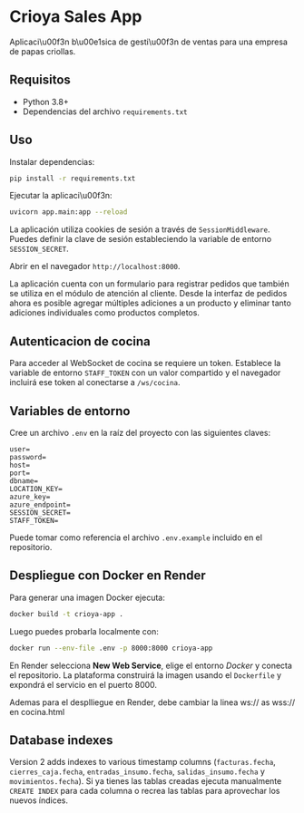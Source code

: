 # Crioya Sales App

Aplicaci\u00f3n b\u00e1sica de gesti\u00f3n de ventas para una empresa de papas criollas.

## Requisitos

- Python 3.8+
- Dependencias del archivo `requirements.txt`

## Uso

Instalar dependencias:

```bash
pip install -r requirements.txt
```

Ejecutar la aplicaci\u00f3n:

```bash
uvicorn app.main:app --reload
```

La aplicación utiliza cookies de sesión a través de `SessionMiddleware`. Puedes
definir la clave de sesión estableciendo la variable de entorno
`SESSION_SECRET`.

Abrir en el navegador `http://localhost:8000`.

La aplicación cuenta con un formulario para registrar pedidos que también se
utiliza en el módulo de atención al cliente.
Desde la interfaz de pedidos ahora es posible agregar múltiples adiciones a un
producto y eliminar tanto adiciones individuales como productos completos.

## Autenticacion de cocina

Para acceder al WebSocket de cocina se requiere un token. Establece la variable de entorno `STAFF_TOKEN` con un valor compartido y el navegador incluirá ese token al conectarse a `/ws/cocina`.

## Variables de entorno

Cree un archivo `.env` en la raíz del proyecto con las siguientes claves:

```
user=
password=
host=
port=
dbname=
LOCATION_KEY=
azure_key=
azure_endpoint=
SESSION_SECRET=
STAFF_TOKEN=
```

Puede tomar como referencia el archivo `.env.example` incluido en el repositorio.

## Despliegue con Docker en Render

Para generar una imagen Docker ejecuta:

```bash
docker build -t crioya-app .
```

Luego puedes probarla localmente con:

```bash
docker run --env-file .env -p 8000:8000 crioya-app
```

En Render selecciona **New Web Service**, elige el entorno *Docker* y conecta el repositorio.
La plataforma construirá la imagen usando el `Dockerfile` y expondrá el servicio en el puerto 8000.

Ademas para el desplliegue en Render, debe cambiar la linea ws:// as wss:// en cocina.html

## Database indexes

Version 2 adds indexes to various timestamp columns (`facturas.fecha`, `cierres_caja.fecha`,
`entradas_insumo.fecha`, `salidas_insumo.fecha` y `movimientos.fecha`).
Si ya tienes las tablas creadas ejecuta manualmente `CREATE INDEX` para cada
columna o recrea las tablas para aprovechar los nuevos índices.
